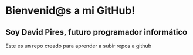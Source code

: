 # Bienvenid@s a mi GitHub!
## Soy David Pires, futuro programador informático
Este es un repo creado para aprender a subir repos a github
